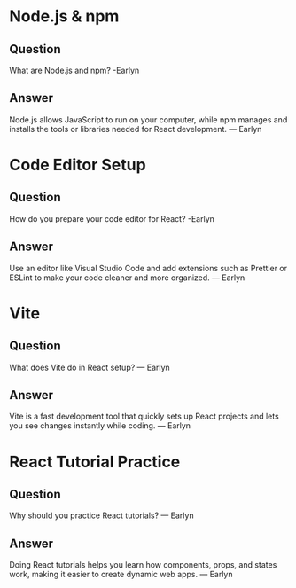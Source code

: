 # Node.js & npm

## Question
What are Node.js and npm? 
-Earlyn

## Answer
Node.js allows JavaScript to run on your computer, while npm manages and installs the tools or libraries needed for React development.
— Earlyn



# Code Editor Setup

## Question
How do you prepare your code editor for React?
-Earlyn

## Answer
 Use an editor like Visual Studio Code and add extensions such as Prettier or ESLint to make your code cleaner and more organized.
— Earlyn




# Vite

## Question
What does Vite do in React setup?
— Earlyn

## Answer
Vite is a fast development tool that quickly sets up React projects and lets you see changes instantly while coding.
— Earlyn




# React Tutorial Practice

## Question
Why should you practice React tutorials?
— Earlyn

## Answer
Doing React tutorials helps you learn how components, props, and states work, making it easier to create dynamic web apps.
— Earlyn
